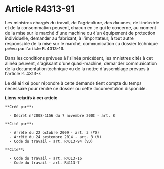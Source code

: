 # Article R4313-91

Les ministres chargés du travail, de l'agriculture, des douanes, de l'industrie et de la consommation peuvent, chacun en ce
qui le concerne, au moment de la mise sur le marché d'une machine ou d'un équipement de protection individuelle, demander au
fabricant, à l'importateur, à tout autre responsable de la mise sur le marché, communication du dossier technique prévu par
l'article R. 4313-16. 

Dans les conditions prévues à l'alinéa précédent, les ministres cités à cet alinéa peuvent, s'agissant d'une quasi-machine,
demander communication de la documentation technique ou de la notice d'assemblage prévues à l'article R. 4313-7. 

Le délai fixé pour répondre à cette demande tient compte du temps nécessaire pour rendre ce dossier ou cette documentation
disponible.

**Liens relatifs à cet article**

	**Créé par**:

	  - Décret n°2008-1156 du 7 novembre 2008 - art. 8

	**Cité par**:

	  - Arrêté du 22 octobre 2009 - art. 3 (VD)
	  - Arrêté du 24 septembre 2014 - art. 3 (V)
	  - Code du travail - art. R4313-94 (VD)

	**Cite**:

	  - Code du travail - art. R4313-16
	  - Code du travail - art. R4313-7
